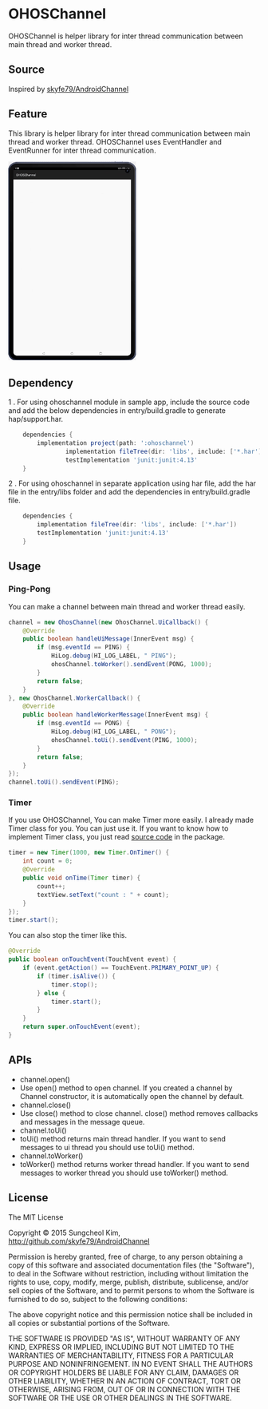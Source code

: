 # OHOSChannel

OHOSChannel is helper library for inter thread communication between main thread and worker thread. 

## Source
Inspired by [skyfe79/AndroidChannel](https://github.com/skyfe79/AndroidChannel)

## Feature
This library is helper library for inter thread communication between main thread and worker thread. 
OHOSChannel uses EventHandler and EventRunner for inter thread communication.


<img src="screenshots/OHOSChannel.gif" width="256">


## Dependency
1 . For using ohoschannel module in sample app, include the source code and add the below dependencies in entry/build.gradle to generate hap/support.har.
```groovy
	dependencies {
		implementation project(path: ':ohoschannel')
                implementation fileTree(dir: 'libs', include: ['*.har'])
                testImplementation 'junit:junit:4.13'
	}
```
2 . For using ohoschannel in separate application using har file, add the har file in the entry/libs folder and add the dependencies in entry/build.gradle file.
```groovy
	dependencies {
		implementation fileTree(dir: 'libs', include: ['*.har'])
		testImplementation 'junit:junit:4.13'
	}
```

## Usage

### Ping-Pong 

You can make a channel between main thread and worker thread easily.
```java
channel = new OhosChannel(new OhosChannel.UiCallback() {
    @Override
    public boolean handleUiMessage(InnerEvent msg) {
        if (msg.eventId == PING) {
            HiLog.debug(HI_LOG_LABEL, " PING");
            ohosChannel.toWorker().sendEvent(PONG, 1000);
        }
        return false;
    }
}, new OhosChannel.WorkerCallback() {
    @Override
    public boolean handleWorkerMessage(InnerEvent msg) {
        if (msg.eventId == PONG) {
            HiLog.debug(HI_LOG_LABEL, " PONG");
            ohosChannel.toUi().sendEvent(PING, 1000);
        }
        return false;
    }
});
channel.toUi().sendEvent(PING);
```

### Timer

If you use OHOSChannel, You can make Timer more easily. I already made Timer class for you. You can just use it. If you want to know how to implement Timer class, you just read [source code](ohoschannel/src/main/java/kr/pe/burt/ohos/lib/ohoschannel/Timer.java) in the package.

```java
timer = new Timer(1000, new Timer.OnTimer() {
    int count = 0;
    @Override
    public void onTime(Timer timer) {
        count++;
        textView.setText("count : " + count);
    }
});
timer.start();	
```

You can also stop the timer like this.
```java
@Override
public boolean onTouchEvent(TouchEvent event) {
    if (event.getAction() == TouchEvent.PRIMARY_POINT_UP) {
        if (timer.isAlive()) {
            timer.stop();
        } else {
            timer.start();
        }
    }
    return super.onTouchEvent(event);
}
```

## APIs

* channel.open()
 * Use open() method to open channel. If you created a channel by Channel constructor, it is automatically open the channel by default. 
* channel.close() 
 * Use close() method to close channel. close() method removes callbacks and messages in the message queue.
* channel.toUi() 
 * toUi() method returns main thread handler. If you want to send messages to ui thread you should use toUi() method.
* channel.toWorker()
 * toWorker() method returns worker thread handler. If you want to send messages to worker thread you should use toWorker() method.  
 
## License
The MIT License

Copyright © 2015 Sungcheol Kim, http://github.com/skyfe79/AndroidChannel

Permission is hereby granted, free of charge, to any person obtaining a copy
of this software and associated documentation files (the "Software"), to deal
in the Software without restriction, including without limitation the rights
to use, copy, modify, merge, publish, distribute, sublicense, and/or sell
copies of the Software, and to permit persons to whom the Software is
furnished to do so, subject to the following conditions:

The above copyright notice and this permission notice shall be included in
all copies or substantial portions of the Software.

THE SOFTWARE IS PROVIDED "AS IS", WITHOUT WARRANTY OF ANY KIND, EXPRESS OR
IMPLIED, INCLUDING BUT NOT LIMITED TO THE WARRANTIES OF MERCHANTABILITY,
FITNESS FOR A PARTICULAR PURPOSE AND NONINFRINGEMENT. IN NO EVENT SHALL THE
AUTHORS OR COPYRIGHT HOLDERS BE LIABLE FOR ANY CLAIM, DAMAGES OR OTHER
LIABILITY, WHETHER IN AN ACTION OF CONTRACT, TORT OR OTHERWISE, ARISING FROM,
OUT OF OR IN CONNECTION WITH THE SOFTWARE OR THE USE OR OTHER DEALINGS IN
THE SOFTWARE.
